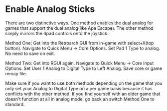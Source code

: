 # Enable Analog Sticks

There are two distinctive ways. One method enables the dual analog for games that support the dual analog(like Ape Escape). The other method simply mirrors the dpad controls onto the joystick.

Method One: Get into the Retroarch GUI from in-game with select+X(top button). Navigate to Quick Menu -> Core Options. Set Pad 1 Type to analog. No need to save on exit.

Method Two: Get into RGUI again. Navigate to Quick Menu -> Core Input Options. Set User 1 Analog to Digital Type to Left Analog. Save core or game remap file.

Make sure if you want to use both methods depending on the game that you only set your Analog to Digital Type on a per game basis because it has conflicts with the other method. If you find yourself with an older game that doesn't function at all in analog mode, go back an switch Method One to standard.
